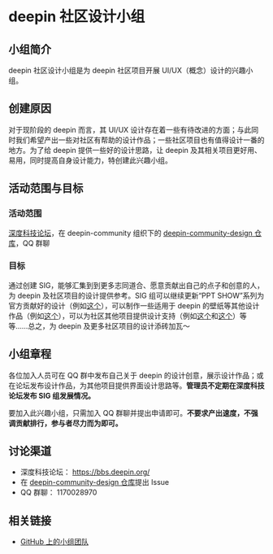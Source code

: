 # deepin 社区设计小组

## 小组简介

deepin 社区设计小组是为 deepin 社区项目开展 UI/UX（概念）设计的兴趣小组。

## 创建原因

对于现阶段的 deepin 而言，其 UI/UX 设计存在着一些有待改进的方面；与此同时我们希望产出一些对社区有帮助的设计作品；一些社区项目也有值得设计一番的地方。为了给 deepin 提供一些好的设计思路，让 deepin 及其相关项目更好用、易用，同时提高自身设计能力，特创建此兴趣小组。

## 活动范围与目标

### 活动范围

[深度科技论坛](https://bbs.deepin.org/)，在 deepin-community 组织下的 [deepin-community-design 仓库](https://github.com/deepin-community/sig-deepin-community-design)，QQ 群聊

### 目标

通过创建 SIG，能够汇集到到更多志同道合、愿意贡献出自己的点子和创意的人，为 deepin 及社区项目的设计提供参考。SIG 组可以继续更新“PPT SHOW”系列为官方贡献好的设计（例如[这个](https://bbs.deepin.org/post/240602)），可以制作一些适用于 deepin 的壁纸等其他设计作品（例如[这个](https://bbs.deepin.org/post/241690)），可以为社区其他项目提供设计支持（例如[这个](https://bbs.deepin.org/zh/post/240570?offset=0&postId=1356758)和[这个](https://bbs.deepin.org/zh/post/234197?offset=0&postId=1316863)）等等……总之，为 deepin 及更多社区项目的设计添砖加瓦～

## 小组章程

各位加入人员可在 QQ 群中发布自己关于 deepin 的设计创意，展示设计作品；或在论坛发布设计作品，为其他项目提供界面设计思路等。**管理员不定期在深度科技论坛发布 SIG 组发展情况。**

要加入此兴趣小组，只需加入 QQ 群聊并提出申请即可。**不要求产出速度，不强调贡献排行，参与者尽力而为即可。**

## 讨论渠道

- 深度科技论坛： https://bbs.deepin.org/
- 在 [deepin-community-design 仓库](https://github.com/deepin-community/sig-deepin-community-design)提出 Issue
- QQ 群聊： 1170028970

## 相关链接

- [GitHub 上的小组团队](https://github.com/orgs/deepin-community/teams/deepin-community-design)
